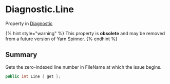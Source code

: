 # Diagnostic.Line

Property in [Diagnostic](/docs/api/csharp/yarn.compiler.diagnostic.md)

{% hint style="warning" %}
This property is <b>obsolete</b> and may be removed from a future version of Yarn Spinner.
{% endhint %}

## Summary


Gets the zero-indexed line number in FileName at which the issue
begins.


```csharp
public int Line { get };
```

